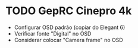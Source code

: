 # TODO GepRC Cinepro 4k
- Configurar OSD padrão (copiar do Elegant 6)
- Verificar fonte "Digital" no OSD
- Considerar colocar "Camera frame" no OSD